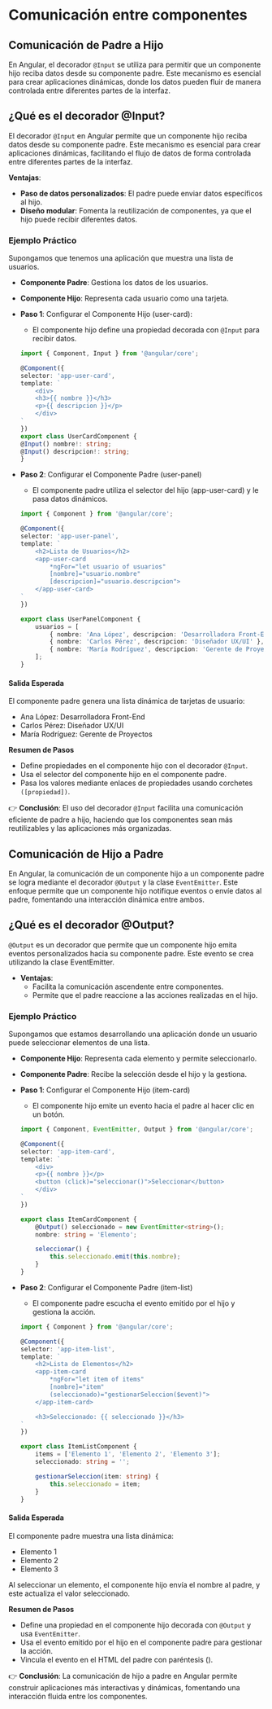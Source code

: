 # Comunicación entre componentes
## Comunicación de Padre a Hijo
En Angular, el decorador `@Input` se utiliza para permitir que un componente hijo reciba datos desde su componente padre. Este mecanismo es esencial para crear aplicaciones dinámicas, donde los datos pueden fluir de manera controlada entre diferentes partes de la interfaz.

## ¿Qué es el decorador @Input?
El decorador `@Input` en Angular permite que un componente hijo reciba datos desde su componente padre. Este mecanismo es esencial para crear aplicaciones dinámicas, facilitando el flujo de datos de forma controlada entre diferentes partes de la interfaz.

**Ventajas**:
- **Paso de datos personalizados**: El padre puede enviar datos específicos al hijo.
- **Diseño modular**: Fomenta la reutilización de componentes, ya que el hijo puede recibir diferentes datos.

### Ejemplo Práctico
Supongamos que tenemos una aplicación que muestra una lista de usuarios.
- **Componente Padre**: Gestiona los datos de los usuarios.
- **Componente Hijo**: Representa cada usuario como una tarjeta.

- **Paso 1**: Configurar el Componente Hijo (user-card): 
    - El componente hijo define una propiedad decorada con `@Input` para recibir datos.
    ```typescript
    import { Component, Input } from '@angular/core';

    @Component({
    selector: 'app-user-card',
    template: `
        <div>
        <h3>{{ nombre }}</h3>
        <p>{{ descripcion }}</p>
        </div>
    `
    })
    export class UserCardComponent {
    @Input() nombre!: string;
    @Input() descripcion!: string;
    }
    ```

- **Paso 2**: Configurar el Componente Padre (user-panel)
    - El componente padre utiliza el selector del hijo (app-user-card) y le pasa datos dinámicos.
    ```typescript
    import { Component } from '@angular/core';

    @Component({
    selector: 'app-user-panel',
    template: `
        <h2>Lista de Usuarios</h2>
        <app-user-card 
            *ngFor="let usuario of usuarios"
            [nombre]="usuario.nombre" 
            [descripcion]="usuario.descripcion">
        </app-user-card>
    `
    })

    export class UserPanelComponent {
        usuarios = [
            { nombre: 'Ana López', descripcion: 'Desarrolladora Front-End' },
            { nombre: 'Carlos Pérez', descripcion: 'Diseñador UX/UI' },
            { nombre: 'María Rodríguez', descripcion: 'Gerente de Proyectos' }
        ];
    }
    ```

#### Salida Esperada
El componente padre genera una lista dinámica de tarjetas de usuario:
- Ana López: Desarrolladora Front-End
- Carlos Pérez: Diseñador UX/UI
- María Rodríguez: Gerente de Proyectos

**Resumen de Pasos** 
- Define propiedades en el componente hijo con el decorador `@Input`.
- Usa el selector del componente hijo en el componente padre.
- Pasa los valores mediante enlaces de propiedades usando corchetes `([propiedad])`.

👉 **Conclusión**: El uso del decorador `@Input` facilita una comunicación eficiente de padre a hijo, haciendo que los componentes sean más reutilizables y las aplicaciones más organizadas.

## Comunicación de Hijo a Padre
En Angular, la comunicación de un componente hijo a un componente padre se logra mediante el decorador `@Output` y la clase `EventEmitter`. Este enfoque permite que un componente hijo notifique eventos o envíe datos al padre, fomentando una interacción dinámica entre ambos.

## ¿Qué es el decorador @Output?
`@Output` es un decorador que permite que un componente hijo emita eventos personalizados hacia su componente padre. Este evento se crea utilizando la clase EventEmitter.

- **Ventajas**:
    - Facilita la comunicación ascendente entre componentes.
    - Permite que el padre reaccione a las acciones realizadas en el hijo.

### Ejemplo Práctico
Supongamos que estamos desarrollando una aplicación donde un usuario puede seleccionar elementos de una lista.
- **Componente Hijo**: Representa cada elemento y permite seleccionarlo.
- **Componente Padre**: Recibe la selección desde el hijo y la gestiona.

- **Paso 1**: Configurar el Componente Hijo (item-card)
    - El componente hijo emite un evento hacia el padre al hacer clic en un botón.
    ```typescript
    import { Component, EventEmitter, Output } from '@angular/core';

    @Component({
    selector: 'app-item-card',
    template: `
        <div>
        <p>{{ nombre }}</p>
        <button (click)="seleccionar()">Seleccionar</button>
        </div>
    `
    })

    export class ItemCardComponent {
        @Output() seleccionado = new EventEmitter<string>();
        nombre: string = 'Elemento';

        seleccionar() {
            this.seleccionado.emit(this.nombre);
        }
    }
    ```

- **Paso 2**: Configurar el Componente Padre (item-list)
    - El componente padre escucha el evento emitido por el hijo y gestiona la acción.
    ```typescript
    import { Component } from '@angular/core';

    @Component({
    selector: 'app-item-list',
    template: `
        <h2>Lista de Elementos</h2>
        <app-item-card 
            *ngFor="let item of items" 
            [nombre]="item" 
            (seleccionado)="gestionarSeleccion($event)">
        </app-item-card>

        <h3>Seleccionado: {{ seleccionado }}</h3>
    `
    })

    export class ItemListComponent {
        items = ['Elemento 1', 'Elemento 2', 'Elemento 3'];
        seleccionado: string = '';

        gestionarSeleccion(item: string) {
            this.seleccionado = item;
        }
    }
    ```

#### Salida Esperada
El componente padre muestra una lista dinámica:
- Elemento 1
- Elemento 2
- Elemento 3

Al seleccionar un elemento, el componente hijo envía el nombre al padre, y este actualiza el valor seleccionado.

**Resumen de Pasos**
- Define una propiedad en el componente hijo decorada con `@Output` y usa `EventEmitter`.
- Usa el evento emitido por el hijo en el componente padre para gestionar la acción.
- Vincula el evento en el HTML del padre con paréntesis ().

👉 **Conclusión**: La comunicación de hijo a padre en Angular permite construir aplicaciones más interactivas y dinámicas, fomentando una interacción fluida entre los componentes.
